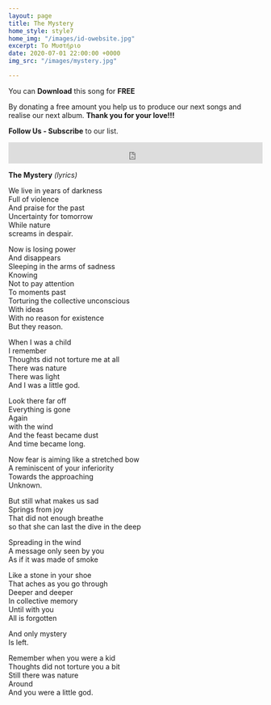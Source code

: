 ```yaml
---
layout: page
title: The Mystery
home_style: style7
home_img: "/images/id-owebsite.jpg"
excerpt: Το Μυστήριο
date: 2020-07-01 22:00:00 +0000
img_src: "/images/mystery.jpg"

---
```


You can **Download** this song for **FREE**

By donating a free amount you help us to produce our next songs and realise our next album. **Thank you for your love!!!**

**Follow Us - Subscribe** to our list.

<iframe style="border: 0; width: 100%; height: 42px;" src="https://bandcamp.com/EmbeddedPlayer/album=2634321029/size=small/bgcol=ffffff/linkcol=0687f5/track=3823232912/transparent=true/" seamless><a href="http://imperfectid.bandcamp.com/album/imperfect-id">Imperfect ID by Imperfect ID</a></iframe>

**The Mystery** _(lyrics)_

We live in years of darkness  
 Full of violence  
 And praise for the past  
 Uncertainty for tomorrow  
 While nature  
 screams in despair.

Now is losing power  
 And disappears  
 Sleeping in the arms of sadness  
 Knowing  
 Not to pay attention  
 To moments past  
 Torturing the collective unconscious  
 With ideas  
 With no reason for existence  
 But they reason.

When I was a child  
 I remember  
 Thoughts did not torture me at all  
 There was nature  
 There was light  
 And I was a little god.

Look there far off  
 Everything is gone  
 Again  
 with the wind  
 And the feast became dust  
 And time became long.

Now fear is aiming like a stretched bow  
 A reminiscent of your inferiority  
 Towards the approaching  
 Unknown.

But still what makes us sad  
 Springs from joy  
 That did not enough breathe  
 so that she can last the dive in the deep

Spreading in the wind  
 A message only seen by you  
 As if it was made of smoke

Like a stone in your shoe  
 That aches as you go through  
 Deeper and deeper  
 In collective memory  
 Until with you  
 All is forgotten

And only mystery  
 Is left.

Remember when you were a kid  
 Thoughts did not torture you a bit  
 Still there was nature  
 Around  
 And you were a little god.